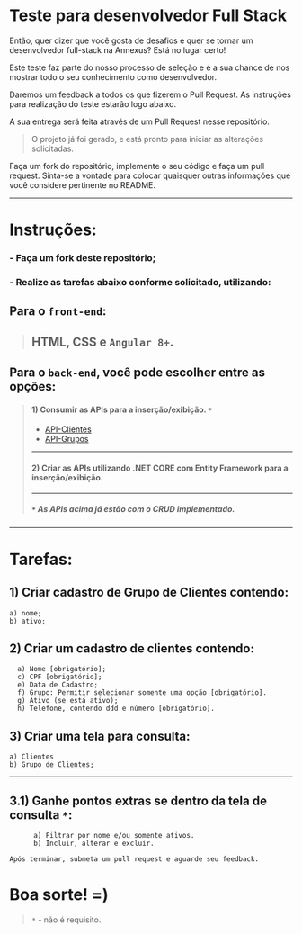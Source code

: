 # Teste para desenvolvedor Full Stack


Então, quer dizer que você gosta de desafios e quer se tornar um desenvolvedor full-stack na Annexus? Está no lugar certo!

Este teste faz parte do nosso processo de seleção e é a sua chance de nos mostrar todo o seu conhecimento como desenvolvedor.

Daremos um feedback a todos os que fizerem o Pull Request.
As instruções para realização do teste estarão logo abaixo.

A sua entrega será feita através de um Pull Request nesse repositório.
> O projeto já foi gerado, e está pronto para iniciar as alterações solicitadas.

 Faça um fork do repositório, implemente o seu código e faça um pull request. Sinta-se a vontade para colocar quaisquer outras informações que você considere pertinente no README.

---

# Instruções:
### - Faça um fork deste repositório;
### - Realize as tarefas abaixo conforme solicitado, utilizando:

## Para o `front-end`: 
> ## HTML, CSS e `Angular 8+`.

## Para o `back-end`, você pode escolher entre as opções:


>#### 1) Consumir as APIs para a inserção/exibição. `*`
>* [API-Clientes](http://179.228.137.45:7777/micro-cadastro/api/TesteClientes)
>* [API-Grupos](http://179.228.137.45:7777/micro-cadastro/api/TesteGrupos)
>---
>#### 2) Criar as APIs utilizando .NET CORE com Entity Framework para a inserção/exibição.
>---
>##### `*` As APIs acima já estão com o CRUD implementado.
---


# Tarefas:
 
## 1) Criar cadastro de Grupo de Clientes contendo:
	a) nome;
	b) ativo;
## 2) Criar um cadastro de clientes contendo: 
      a) Nome [obrigatório];
      c) CPF [obrigatório];
      e) Data de Cadastro;
      f) Grupo: Permitir selecionar somente uma opção [obrigatório].
      g) Ativo (se está ativo);
      h) Telefone, contendo ddd e número [obrigatório].
## 3) Criar uma tela para consulta:
    a) Clientes
    b) Grupo de Clientes;
---


## 3.1) Ganhe pontos extras se dentro da tela de consulta `*`:
```
      a) Filtrar por nome e/ou somente ativos.
      b) Incluir, alterar e excluir.
```



`Após terminar, submeta um pull request e aguarde seu feedback.`


# <b>Boa sorte! =)</b>



> `*` - não é requisito.

